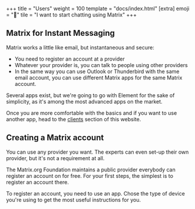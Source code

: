 +++
title = "Users"
weight = 100
template = "docs/index.html"
[extra]
emoji = "🧑"
tile = "I want to start chatting using Matrix"
+++

## Matrix for Instant Messaging

Matrix works a little like email, but instantaneous and secure:
- You need to register an account at a provider
- Whatever your provider is, you can talk to people using other providers
- In the same way you can use Outlook or Thunderbird with the same email
  account, you can use different Matrix apps for the same Matrix account.

Several apps exist, but we're going to go with Element for the sake of
simplicity, as it's among the most advanced apps on the market.

Once you are more comfortable with the basics and if you want to use another
app, head to the [clients](/ecosystem/clients) section of this website.

## Creating a Matrix account

You can use any provider you want. The experts can even set-up their own
provider, but it's not a requirement at all.

The Matrix.org Foundation maintains a public provider everybody can register
an account on for free. For your first steps, the simplest is to register an
account there.

To register an account, you need to use an app. Chose the type of device you're
using to get the most useful instructions for you.
